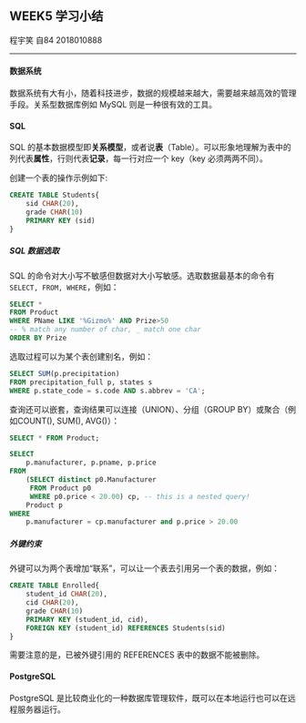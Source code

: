 ## WEEK5 学习小结
程宇笑 自84 2018010888

---

#### 数据系统

数据系统有大有小，随着科技进步，数据的规模越来越大，需要越来越高效的管理手段。关系型数据库例如 MySQL 则是一种很有效的工具。

#### SQL

SQL 的基本数据模型即**关系模型**，或者说**表**（Table）。可以形象地理解为表中的列代表**属性**，行则代表**记录**，每一行对应一个 key（key 必须两两不同）。

创建一个表的操作示例如下:

```SQL
CREATE TABLE Students{
    sid CHAR(20),
    grade CHAR(10)
    PRIMARY KEY (sid)
}
```

##### SQL 数据选取

SQL 的命令对大小写不敏感但数据对大小写敏感。选取数据最基本的命令有 ```SELECT, FROM, WHERE```，例如：

```SQL
SELECT *
FROM Product
WHERE PName LIKE '%Gizmo%' AND Prize>50
-- % match any number of char, _ match one char
ORDER BY Prize
```

选取过程可以为某个表创建别名，例如：

```SQL
SELECT SUM(p.precipitation) 
FROM precipitation_full p, states s 
WHERE p.state_code = s.code AND s.abbrev = 'CA';
```

查询还可以嵌套，查询结果可以连接（UNION）、分组（GROUP BY）或聚合（例如COUNT(), SUM(), AVG()）：

```SQL
SELECT * FROM Product;

SELECT
    p.manufacturer, p.pname, p.price
FROM 
    (SELECT distinct p0.Manufacturer
     FROM Product p0
     WHERE p0.price < 20.00) cp, -- this is a nested query!
    Product p
WHERE 
    p.manufacturer = cp.manufacturer and p.price > 20.00
```

##### 外键约束

外键可以为两个表增加“联系”，可以让一个表去引用另一个表的数据，例如：

```SQL
CREATE TABLE Enrolled{
    student_id CHAR(20),
    cid CHAR(20),
    grade CHAR(10)
    PRIMARY KEY (student_id, cid),
    FOREIGN KEY (student_id) REFERENCES Students(sid)
}
```

需要注意的是，已被外键引用的 REFERENCES 表中的数据不能被删除。

#### PostgreSQL

PostgreSQL 是比较商业化的一种数据库管理软件，既可以在本地运行也可以在远程服务器运行。
